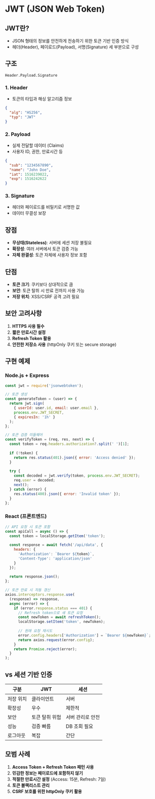 # JWT (JSON Web Token)

## JWT란?
- JSON 형태의 정보를 안전하게 전송하기 위한 토큰 기반 인증 방식
- 헤더(Header), 페이로드(Payload), 서명(Signature) 세 부분으로 구성

## 구조
```
Header.Payload.Signature
```

### 1. Header
- 토큰의 타입과 해싱 알고리즘 정보
```json
{
  "alg": "HS256",
  "typ": "JWT"
}
```

### 2. Payload
- 실제 전달할 데이터 (Claims)
- 사용자 ID, 권한, 만료시간 등
```json
{
  "sub": "1234567890",
  "name": "John Doe",
  "iat": 1516239022,
  "exp": 1516242622
}
```

### 3. Signature
- 헤더와 페이로드를 비밀키로 서명한 값
- 데이터 무결성 보장

## 장점
- **무상태(Stateless)**: 서버에 세션 저장 불필요
- **확장성**: 여러 서버에서 토큰 검증 가능
- **자체 완결성**: 토큰 자체에 사용자 정보 포함

## 단점
- **토큰 크기**: 쿠키보다 상대적으로 큼
- **보안**: 토큰 탈취 시 만료 전까지 사용 가능
- **저장 위치**: XSS/CSRF 공격 고려 필요

## 보안 고려사항
1. **HTTPS 사용 필수**
2. **짧은 만료시간 설정**
3. **Refresh Token 활용**
4. **안전한 저장소 사용** (httpOnly 쿠키 또는 secure storage)

## 구현 예제

### Node.js + Express
```javascript
const jwt = require('jsonwebtoken');

// 토큰 생성
const generateToken = (user) => {
  return jwt.sign(
    { userId: user.id, email: user.email },
    process.env.JWT_SECRET,
    { expiresIn: '1h' }
  );
};

// 토큰 검증 미들웨어
const verifyToken = (req, res, next) => {
  const token = req.headers.authorization?.split(' ')[1];
  
  if (!token) {
    return res.status(401).json({ error: 'Access denied' });
  }
  
  try {
    const decoded = jwt.verify(token, process.env.JWT_SECRET);
    req.user = decoded;
    next();
  } catch (error) {
    res.status(400).json({ error: 'Invalid token' });
  }
};
```

### React (프론트엔드)
```javascript
// API 요청 시 토큰 포함
const apiCall = async () => {
  const token = localStorage.getItem('token');
  
  const response = await fetch('/api/data', {
    headers: {
      'Authorization': `Bearer ${token}`,
      'Content-Type': 'application/json'
    }
  });
  
  return response.json();
};

// 토큰 만료 시 자동 갱신
axios.interceptors.response.use(
  (response) => response,
  async (error) => {
    if (error.response.status === 401) {
      // Refresh token으로 새 토큰 요청
      const newToken = await refreshToken();
      localStorage.setItem('token', newToken);
      
      // 원래 요청 재시도
      error.config.headers['Authorization'] = `Bearer ${newToken}`;
      return axios.request(error.config);
    }
    return Promise.reject(error);
  }
);
```

## vs 세션 기반 인증

| 구분 | JWT | 세션 |
|------|-----|------|
| 저장 위치 | 클라이언트 | 서버 |
| 확장성 | 우수 | 제한적 |
| 보안 | 토큰 탈취 위험 | 서버 관리로 안전 |
| 성능 | 검증 빠름 | DB 조회 필요 |
| 로그아웃 | 복잡 | 간단 |

## 모범 사례
1. **Access Token + Refresh Token 패턴 사용**
2. **민감한 정보는 페이로드에 포함하지 않기**
3. **적절한 만료시간 설정** (Access: 15분, Refresh: 7일)
4. **토큰 블랙리스트 관리**
5. **CSRF 보호를 위한 httpOnly 쿠키 활용**